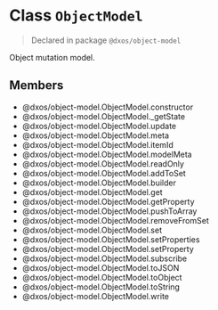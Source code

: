 # Class `ObjectModel`
> Declared in package `@dxos/object-model`

Object mutation model.

## Members
- @dxos/object-model.ObjectModel.constructor
- @dxos/object-model.ObjectModel._getState
- @dxos/object-model.ObjectModel.update
- @dxos/object-model.ObjectModel.meta
- @dxos/object-model.ObjectModel.itemId
- @dxos/object-model.ObjectModel.modelMeta
- @dxos/object-model.ObjectModel.readOnly
- @dxos/object-model.ObjectModel.addToSet
- @dxos/object-model.ObjectModel.builder
- @dxos/object-model.ObjectModel.get
- @dxos/object-model.ObjectModel.getProperty
- @dxos/object-model.ObjectModel.pushToArray
- @dxos/object-model.ObjectModel.removeFromSet
- @dxos/object-model.ObjectModel.set
- @dxos/object-model.ObjectModel.setProperties
- @dxos/object-model.ObjectModel.setProperty
- @dxos/object-model.ObjectModel.subscribe
- @dxos/object-model.ObjectModel.toJSON
- @dxos/object-model.ObjectModel.toObject
- @dxos/object-model.ObjectModel.toString
- @dxos/object-model.ObjectModel.write
